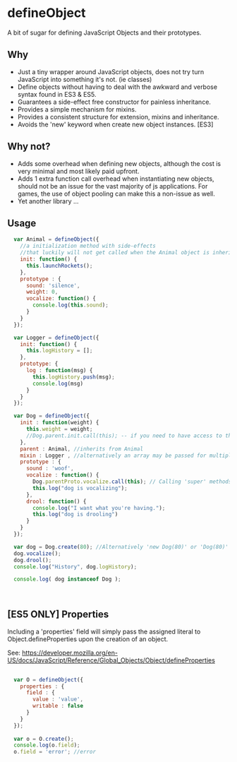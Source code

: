 defineObject
============

A bit of sugar for defining JavaScript Objects and their prototypes.

Why
------------

* Just a tiny wrapper around JavaScript objects, does not try turn JavaScript into something it's not. (ie classes)
* Define objects without having to deal with the awkward and verbose syntax found in ES3 & ES5.
* Guarantees a side-effect free constructor for painless inheritance.
* Provides a simple mechanism for mixins.
* Provides a consistent structure for extension, mixins and inheritance.
* Avoids the 'new' keyword when create new object instances. [ES3]

Why not?
------------

* Adds some overhead when defining new objects, although the cost is very minimal and most likely paid upfront.
* Adds 1 extra function call overhead when instantiating new objects, should not be an issue for the vast majority of js applications. For games, the use of object pooling can make this a non-issue as well.
* Yet another library ...

Usage
----------

```javascript
  var Animal = defineObject({
    //a initialization method with side-effects
    //that luckily will not get called when the Animal object is inherited from
    init: function() {
      this.launchRockets();
    },
    prototype : {
      sound: 'silence',
      weight: 0,
      vocalize: function() {
        console.log(this.sound);
      }
    }
  });

  var Logger = defineObject({
    init: function() {
      this.logHistory = [];
    },
    prototype: {
      log : function(msg) {
        this.logHistory.push(msg);
        console.log(msg)
      }
    }
  });

  var Dog = defineObject({
    init : function(weight) {
      this.weight = weight;
      //Dog.parent.init.call(this); -- if you need to have access to the Animal initialization method
    },
    parent : Animal, //inherits from Animal
    mixin : Logger , //alternatively an array may be passed for multiple mixins ie [Logger, Events]
    prototype : {
      sound : 'woof',
      vocalize : function() {
        Dog.parentProto.vocalize.call(this); // Calling 'super' methods remains about the same.
        this.log("dog is vocalizing");
      },
      drool: function() {
        console.log("I want what you're having.");
        this.log("dog is drooling")
      }
    }
  });

  var dog = Dog.create(80); //Alternatively 'new Dog(80)' or 'Dog(80)'
  dog.vocalize();
  dog.drool();
  console.log("History", dog.logHistory);

  console.log( dog instanceof Dog );
  
  
```

[ES5 ONLY] Properties
--------------------

Including a 'properties' field will simply pass the assigned literal to Object.defineProperties upon the creation of an object.

See: https://developer.mozilla.org/en-US/docs/JavaScript/Reference/Global_Objects/Object/defineProperties

```javascript
  
  var O = defineObject({
    properties : {
      field : {
        value : 'value',
        writable : false
      }
    }
  });
  
  var o = O.create();
  console.log(o.field);
  o.field = 'error'; //error
  
```

